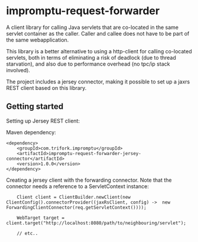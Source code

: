 # impromptu-request-forwarder

A client library for calling Java servlets that are co-located in the same servlet container as the caller. Caller and callee does not have to be part of the same webapplication. 

This library is a better alternative to using a http-client for calling co-located servlets, both in terms of eliminating a risk of deadlock (due to thread starvation), and also due to performance overhead (no tpc/ip stack involved). 

The project includes a jersey connector, making it possible to set up a jaxrs REST client based on this library. 

## Getting started

Setting up Jersey REST client: 

Maven dependency: 

    <dependency>
        <groupId>com.trifork.impromptu</groupId>
        <artifactId>impromptu-request-forwarder-jersey-connector</artifactId>
        <version>1.0.0</version>
    </dependency>

Creating a jersey client with the forwarding connector. Note that the connector needs a reference to a ServletContext instance:

        Client client = ClientBuilder.newClient(new ClientConfig().connectorProvider((jaxRsClient, config) ->  new ForwardingClientConnector(req.getServletContext())));
        
        WebTarget target = client.target("http://localhost:8080/path/to/neighbouring/servlet");
        
        // etc..        

